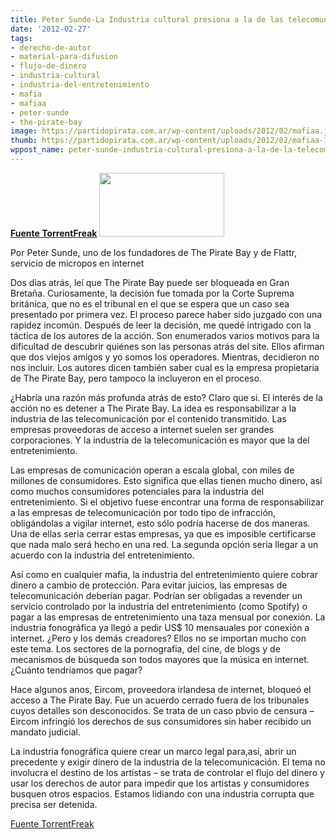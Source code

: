 ```yaml
---
title: Peter Sunde-La Industria cultural presiona a la de las telecomunicaciones
date: '2012-02-27'
tags:
- derecho-de-autor
- material-para-difusion
- flujo-de-dinero
- industria-cultural
- industria-del-entretenimiento
- mafia
- mafiaa
- peter-sunde
- the-pirate-bay
image: https://partidopirata.com.ar/wp-content/uploads/2012/02/mafiaa.jpg
thumb: https://partidopirata.com.ar/wp-content/uploads/2012/02/mafiaa-150x102.jpg
wppost_name: peter-sunde-industria-cultural-presiona-a-la-de-la-telecomunicacion
---
```


<strong><a href="https://torrentfreak.com/pirate-bays-peter-sunde-on-the-copyright-mafia-120222/" target="_blank">Fuente TorrentFreak</a></strong>
<a href="https://partidopirata.com.ar/wp-content/uploads/2012/02/mafiaa.jpg"><img class="aligncenter size-full wp-image-3302" title="Mafiaa" src="https://partidopirata.com.ar/wp-content/uploads/2012/02/mafiaa.jpg" alt="" width="200" height="102" /></a>

Por Peter Sunde, uno de los fundadores de The Pirate Bay y de Flattr, servicio de micropos en internet

Dos dias atrás, leí que The Pirate Bay puede ser bloqueada en Gran Bretaña. Curiosamente, la decisión fue tomada por la Corte Suprema británica, que no es el tribunal en el que se espera que un caso sea presentado por primera vez. El proceso parece haber sido juzgado con una rapidez incomún. Después de leer la decisión, me quedé intrigado con la táctica de los autores de la acción. Son enumerados varios motivos para la dificultad de descubrir quiénes son las personas atrás del site. Ellos afirman que dos viejos amigos y yo somos los operadores. Mientras, decidieron no nos incluir. Los autores dicen también saber cual es la empresa propietaria de The Pirate Bay, pero tampoco la incluyeron en el proceso.

¿Habría una razón más profunda atrás de esto? Claro que si. El interés de la acción no es detener a The Pirate Bay. La idea es responsabilizar a la industria de las telecomunicación por el contenido transmitido. Las empresas proveedoras de acceso a internet suelen ser grandes corporaciones. Y la industria de la telecomunicación es mayor que la del entretenimiento.

Las empresas de comunicación operan a escala global, con miles de millones de consumidores. Esto significa que ellas tienen mucho dinero, así como muchos consumidores potenciales para la industria del entretenimiento. Si el objetivo fuese encontrar una forma de responsabilizar a las empresas de telecomunicación por todo tipo de infracción, obligándolas a vigilar internet, esto sólo podría hacerse de dos maneras. Una de ellas seria cerrar estas empresas, ya que es imposible certificarse que nada malo será hecho en una red. La segunda opción seria llegar a un acuerdo con la industria del entretenimiento.

Así como en cualquier mafia, la industria del entretenimiento quiere cobrar dinero a cambio de protección. Para evitar juicios, las empresas de telecomunicación deberían pagar. Podrían ser obligadas a revender un servicio controlado por la industria del entretenimiento (como Spotify) o pagar a las empresas de entretenimiento una taza mensual por conexión. La industria fonográfica ya llegó a pedir US$ 10 mensauales por conexión a internet. ¿Pero y los demás creadores? Ellos no se importan mucho con este tema. Los sectores de la pornografia, del cine, de blogs y de mecanismos de búsqueda son todos mayores que la música en internet. ¿Cuánto tendríamos que pagar?

Hace algunos anos, Eircom, proveedora irlandesa de internet, bloqueó el acceso a The Pirate Bay. Fue un acuerdo cerrado fuera de los tribunales cuyos detalles son desconocidos. Se trata de un caso pbvio de censura – Eircom infringió los derechos de sus consumidores sin haber recibido un mandato judicial.

La industria fonográfica quiere crear un marco legal para,así, abrir un precedente y exigir dinero de la industria de la telecomunicación. El tema no involucra el destino de los artistas – se trata de controlar el flujo del dinero y usar los derechos de autor para impedir que los artistas y consumidores busquen otros espacios. Estamos lidiando con una industria corrupta que precisa ser detenida.

<a href="https://torrentfreak.com/pirate-bays-peter-sunde-on-the-copyright-mafia-120222/" target="_blank">Fuente TorrentFreak</a>
